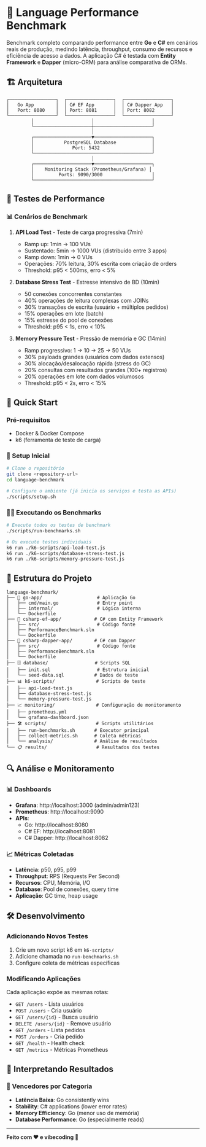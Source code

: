 # 🚀 Language Performance Benchmark

Benchmark completo comparando performance entre **Go** e **C#** em cenários reais de produção, medindo latência, throughput, consumo de recursos e eficiência de acesso a dados. A aplicação C# é testada com **Entity Framework** e **Dapper** (micro-ORM) para análise comparativa de ORMs.

## 🏗️ Arquitetura

```
┌─────────────────┐  ┌─────────────────┐  ┌─────────────────┐
│   Go App        │  │ C# EF App       │  │ C# Dapper App   │
│   Port: 8080    │  │ Port: 8081      │  │ Port: 8082      │
└─────────────────┘  └─────────────────┘  └─────────────────┘
         │                     │                     │
         └─────────────────────┼─────────────────────┘
                               │
         ┌─────────────────────▼─────────────────────┐
         │           PostgreSQL Database             │
         │              Port: 5432                   │
         └───────────────────────────────────────────┘
                               │
         ┌─────────────────────▼─────────────────────┐
         │    Monitoring Stack (Prometheus/Grafana) │
         │         Ports: 9090/3000                  │
         └───────────────────────────────────────────┘
```

## 🎯 Testes de Performance

### 📊 Cenários de Benchmark

1. **API Load Test** - Teste de carga progressiva (7min)
   - Ramp up: 1min → 100 VUs
   - Sustentado: 5min → 1000 VUs (distribuído entre 3 apps)
   - Ramp down: 1min → 0 VUs
   - Operações: 70% leitura, 30% escrita com criação de orders
   - Threshold: p95 < 500ms, erro < 5%

2. **Database Stress Test** - Estresse intensivo de BD (10min)
   - 50 conexões concorrentes constantes
   - 40% operações de leitura complexas com JOINs
   - 30% transações de escrita (usuário + múltiplos pedidos)
   - 15% operações em lote (batch)
   - 15% estresse do pool de conexões
   - Threshold: p95 < 1s, erro < 10%

3. **Memory Pressure Test** - Pressão de memória e GC (14min)
   - Ramp progressivo: 1 → 10 → 25 → 50 VUs
   - 30% payloads grandes (usuários com dados extensos)
   - 30% alocação/desalocação rápida (stress do GC)
   - 20% consultas com resultados grandes (100+ registros)
   - 20% operações em lote com dados volumosos
   - Threshold: p95 < 2s, erro < 15%

## 🚦 Quick Start

### Pré-requisitos

- Docker & Docker Compose
- k6 (ferramenta de teste de carga)

### 🔧 Setup Inicial

```bash
# Clone o repositório
git clone <repository-url>
cd language-benchmark

# Configure o ambiente (já inicia os serviços e testa as APIs)
./scripts/setup.sh
```

### 🏃‍♂️ Executando os Benchmarks

```bash
# Execute todos os testes de benchmark
./scripts/run-benchmarks.sh

# Ou execute testes individuais
k6 run ./k6-scripts/api-load-test.js
k6 run ./k6-scripts/database-stress-test.js
k6 run ./k6-scripts/memory-pressure-test.js
```

## 📁 Estrutura do Projeto

```
language-benchmark/
├── 🐹 go-app/                    # Aplicação Go
│   ├── cmd/main.go              # Entry point
│   ├── internal/                # Lógica interna
│   └── Dockerfile
├── 🔷 csharp-ef-app/            # C# com Entity Framework
│   ├── src/                     # Código fonte
│   ├── PerformanceBenchmark.sln
│   └── Dockerfile
├── 🔶 csharp-dapper-app/        # C# com Dapper
│   ├── src/                     # Código fonte
│   ├── PerformanceBenchmark.sln
│   └── Dockerfile
├── 🗄️ database/                 # Scripts SQL
│   ├── init.sql                 # Estrutura inicial
│   └── seed-data.sql           # Dados de teste
├── 📊 k6-scripts/               # Scripts de teste
│   ├── api-load-test.js
│   ├── database-stress-test.js
│   └── memory-pressure-test.js
├── 📈 monitoring/               # Configuração de monitoramento
│   ├── prometheus.yml
│   └── grafana-dashboard.json
├── 🛠️ scripts/                  # Scripts utilitários
│   ├── run-benchmarks.sh       # Executor principal
│   ├── collect-metrics.sh      # Coleta métricas
│   └── analysis/               # Análise de resultados
└── 📋 results/                  # Resultados dos testes
```

## 🔍 Análise e Monitoramento

### 📊 Dashboards

- **Grafana**: http://localhost:3000 (admin/admin123)
- **Prometheus**: http://localhost:9090
- **APIs**:
  - Go: http://localhost:8080
  - C# EF: http://localhost:8081
  - C# Dapper: http://localhost:8082

### 📈 Métricas Coletadas

- **Latência**: p50, p95, p99
- **Throughput**: RPS (Requests Per Second)
- **Recursos**: CPU, Memória, I/O
- **Database**: Pool de conexões, query time
- **Aplicação**: GC time, heap usage

## 🛠️ Desenvolvimento

### Adicionando Novos Testes

1. Crie um novo script k6 em `k6-scripts/`
2. Adicione chamada no `run-benchmarks.sh`
3. Configure coleta de métricas específicas

### Modificando Aplicações

Cada aplicação expõe as mesmas rotas:
- `GET /users` - Lista usuários
- `POST /users` - Cria usuário
- `GET /users/{id}` - Busca usuário
- `DELETE /users/{id}` - Remove usuário
- `GET /orders` - Lista pedidos
- `POST /orders` - Cria pedido
- `GET /health` - Health check
- `GET /metrics` - Métricas Prometheus

## 🎯 Interpretando Resultados

### 🥇 Vencedores por Categoria

- **Latência Baixa**: Go consistently wins
- **Stability**: C# applications (lower error rates)
- **Memory Efficiency**: Go (menor uso de memória)
- **Database Performance**: Go (especialmente reads)

---

**Feito com ❤️ e vibecoding 🤖**

